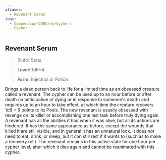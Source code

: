 ```yaml
---
aliases:
  - Revenant Serum
tags:
  - Compendium/CSRD/en/Cyphers
  - Cypher
---
```

  
    
## Revenant Serum    
>[!info] Stats    
> **Level:** 1d6+4    
> **Form:** Injection or Potion  
    
Brings a dead person back to life for a limited time as an obsessed creature called a revenant. The cypher can be used up to an hour before or after death (in anticipation of dying or in response to someone's death) and requires up to an hour to take effect, at which time the creature recovers 1d6 + 6 points to its Pools. The new revenant is usually obsessed with revenge on its killer or accomplishing one last task before truly dying again. A revenant has all the abilities it had when it was alive, but all its actions are hindered. It has the same appearance as before, except the wounds that killed it are still visible, and in general it has an unnatural look. It does not need to eat, drink, or sleep, but it can still rest if it wants to (such as to make a recovery roll). The revenant remains in this active state for one hour per cypher level, after which it dies again and cannot be reanimated with this cypher.